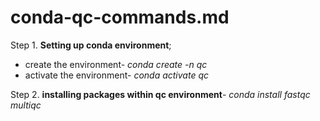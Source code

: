 # conda-qc-commands.md
Step 1. **Setting up conda environment**;

+ create the environment- *conda create -n qc*
+ activate the environment- *conda activate qc*

Step 2. **installing packages within qc environment**- *conda install fastqc multiqc*
